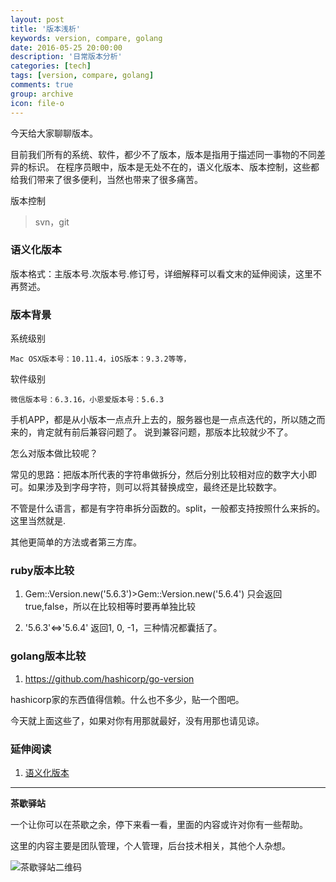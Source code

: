 ```yaml
---
layout: post
title: '版本浅析'
keywords: version, compare, golang
date: 2016-05-25 20:00:00
description: '日常版本分析'
categories: [tech]
tags: [version, compare, golang]
comments: true
group: archive
icon: file-o
---
```


今天给大家聊聊版本。

目前我们所有的系统、软件，都少不了版本，版本是指用于描述同一事物的不同差异的标识。
在程序员眼中，版本是无处不在的，语义化版本、版本控制，这些都给我们带来了很多便利，当然也带来了很多痛苦。

版本控制

>svn，git

<!--more-->

### 语义化版本 ###

版本格式：主版本号.次版本号.修订号，详细解释可以看文末的延伸阅读，这里不再赘述。

### 版本背景 ###

系统级别

	Mac OSX版本号：10.11.4，iOS版本：9.3.2等等，

软件级别

	微信版本号：6.3.16，小恩爱版本号：5.6.3

​手机APP，都是从小版本一点点升上去的，服务器也是一点点迭代的，所以随之而来的，肯定就有前后兼容问题了。
说到兼容问题，那版本比较就少不了。

怎么对版本做比较呢？

常见的思路：把版本所代表的字符串做拆分，然后分别比较相对应的数字大小即可。如果涉及到字母字符，则可以将其替换成空，最终还是比较数字。

不管是什么语言，都是有字符串拆分函数的。split，一般都支持按照什么来拆的。这里当然就是.

其他更简单的方法或者第三方库。

### ruby版本比较 ###

1. Gem::Version.new('5.6.3')>Gem::Version.new('5.6.4')
只会返回true,false，所以在比较相等时要再单独比较

2. '5.6.3'<=>'5.6.4'
返回1, 0, -1，三种情况都囊括了。

### golang版本比较 ###

1. https://github.com/hashicorp/go-version

hashicorp家的东西值得信赖。什么也不多少，贴一个图吧。


今天就上面这些了，如果对你有用那就最好，没有用那也请见谅。


### 延伸阅读 ###

1. [语义化版本](http://semver.org/lang/zh-CN/)

----

**茶歇驿站**

一个让你可以在茶歇之余，停下来看一看，里面的内容或许对你有一些帮助。

这里的内容主要是团队管理，个人管理，后台技术相关，其他个人杂想。

![茶歇驿站二维码](http://ww4.sinaimg.cn/large/824dcde4gw1f358o5j022j20by0bywf8.jpg)

